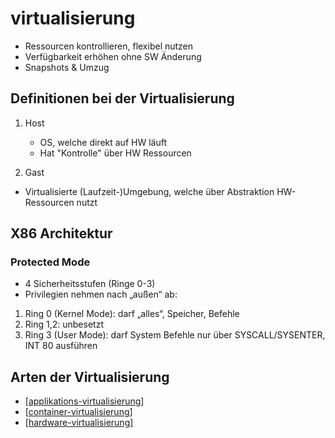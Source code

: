 # virtualisierung

- Ressourcen kontrollieren, flexibel nutzen
- Verfügbarkeit erhöhen ohne SW Änderung
- Snapshots & Umzug

## Definitionen bei der Virtualisierung

1. Host

   - OS, welche direkt auf HW läuft
   - Hat "Kontrolle" über HW Ressourcen

2. Gast

- Virtualisierte (Laufzeit-)Umgebung, welche über Abstraktion HW-Ressourcen nutzt

## X86 Architektur

### Protected Mode

- 4 Sicherheitsstufen (Ringe 0-3)
- Privilegien nehmen nach „außen“ ab:

1. Ring 0 (Kernel Mode): darf „alles“, Speicher, Befehle
2. Ring 1,2: unbesetzt
3. Ring 3 (User Mode): darf System Befehle nur über SYSCALL/SYSENTER, INT 80 ausführen

## Arten der Virtualisierung

- [[applikations-virtualisierung]]
- [[container-virtualisierung]]
- [[hardware-virtualisierung]]

[//begin]: # "Autogenerated link references for markdown compatibility"
[applikations-virtualisierung]: applikations-virtualisierung.md "applikations-virtualisierung"
[container-virtualisierung]: container-virtualisierung.md "container-virtualisierung"
[hardware-virtualisierung]: hardware-virtualisierung.md "hardware-virtualisierung"
[//end]: # "Autogenerated link references"
